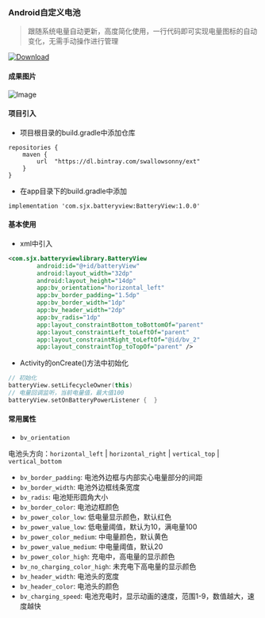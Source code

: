 
### Android自定义电池
> 跟随系统电量自动更新，高度简化使用，一行代码即可实现电量图标的自动变化，无需手动操作进行管理

[ ![Download](https://api.bintray.com/packages/swallowsonny/ext/BatteryView/images/download.svg?version=1.0.0) ](https://bintray.com/swallowsonny/ext/BatteryView/1.0.0/link)

#### 成果图片
![Image](https://github.com/swallowsonny/BatteryView/blob/master/imgs/battery.png)



#### 项目引入
- 项目根目录的build.gradle中添加仓库
```
repositories {
	maven {
		url  "https://dl.bintray.com/swallowsonny/ext"
	}
}
```
- 在app目录下的build.gradle中添加
```
implementation 'com.sjx.batteryview:BatteryView:1.0.0'
```

#### 基本使用
- xml中引入
```xml
<com.sjx.batteryviewlibrary.BatteryView
        android:id="@+id/batteryView"
        android:layout_width="32dp"
        android:layout_height="14dp"
        app:bv_orientation="horizontal_left"
        app:bv_border_padding="1.5dp"
        app:bv_border_width="1dp"
        app:bv_header_width="2dp"
        app:bv_radis="1dp"
        app:layout_constraintBottom_toBottomOf="parent"
        app:layout_constraintLeft_toLeftOf="parent"
        app:layout_constraintRight_toLeftOf="@id/bv_2"
        app:layout_constraintTop_toTopOf="parent" />
```

- Activity的onCreate()方法中初始化
```kotlin
// 初始化
batteryView.setLifecycleOwner(this)
// 电量回调监听，当前电量值，最大值100
batteryView.setOnBatteryPowerListener {  }
```

#### 常用属性
- `bv_orientation`

电池头方向：`horizontal_left` | `horizontal_right` | `vertical_top` | `vertical_bottom`
- `bv_border_padding`: 电池外边框与内部实心电量部分的间距
- `bv_border_width`: 电池外边框线条宽度
- `bv_radis`: 电池矩形圆角大小
- `bv_border_color`: 电池边框颜色
- `bv_power_color_low`: 低电量显示颜色，默认红色
- `bv_power_value_low`: 低电量阈值，默认为10，满电量100
- `bv_power_color_medium`: 中电量颜色，默认黄色
- `bv_power_value_medium`: 中电量阈值，默认20
- `bv_power_color_high`: 充电中，高电量的显示颜色
- `bv_no_charging_color_high`: 未充电下高电量的显示颜色
- `bv_header_width`: 电池头的宽度
- `bv_header_color`: 电池头的颜色
- `bv_charging_speed`: 电池充电时，显示动画的速度，范围1-9，数值越大，速度越快



